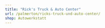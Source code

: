 ```yaml
---
title: "Rick's Truck & Auto Center"
url: /palmerton/ricks-truck-und-auto-center/
shop: Autowerkstatt
---
```

